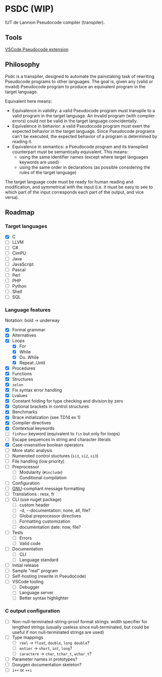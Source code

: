 # PSDC (WIP)

IUT de Lannion Pseudocode compiler (transpiler).

## Tools

[VSCode Pseudocode extension](https://marketplace.visualstudio.com/items?itemName=NoanPerrot.pseudocode)

## Philosophy

Psdc is a transpiler, designed to automate the painstaking task of rewriting Pseudocode programs to other languages. The goal is, given any (valid or invalid) Pseudocode program to produce an equivalent program in the target language.

Equivalent here means:

- Equivalence in validity: a valid Pseudocode program must transpile to a valid program in the target language. An invalid program (with compiler errors) could not be valid in the target language coincidentally.
- Equivalence in behavior: a valid Pseudocode program must exert the expected behavior in the target language. Since Pseudocode programs can't be executed, the expected behavior of a program is determined by reading it.
- Equivalence in semantics: a Pseudocode program and its transpiled counterpart must be semantically equivalent. This means:
    - using the same identifier names (except where target languages keywords are used)
    - using the same order in declarations (as possible considering the rules of the target language)

The target language code must be ready for human reading and modification, and symmetrical with the input (i.e. it must be easy to see to which part of the input corresponds each part of the output, and vice versa).

## Roadmap

### Target languages

- [x] C
- [ ] LLVM
- [ ] C#
- [ ] CimPU
- [ ] Java
- [ ] JavaScript
- [ ] Pascal
- [ ] Perl
- [ ] PHP
- [ ] Python
- [ ] Shell
- [ ] SQL

### Language features

Notation: bold &rarr; underway

- [x] Formal grammar
- [x] Alternatives
- [x] Loops
    - [x] For
    - [x] While
    - [x] Do..While
    - [x] Repeat..Until
- [x] Procedures
- [x] Functions
- [x] Structures
- [x] `selon`
- [x] Fix syntax error handling
- [x] Lvalues
- [x] Constant folding for type checking and division by zero
- [x] Optional brackets in control structures
- [x] Benchmarks
- [x] Brace initialization (see TD14 ex 1)
- [x] Compiler directives
- [x] Contextual keywords
- [ ] `finPour` keyword (equivalent to `fin` but only for loops)
- [ ] Escape sequences in string and character literals
- [x] Case-insensitive boolean operators
- [ ] More static analysis
- [ ] Numeroted control stuctures (`si1`, `si2`, `si3`)
- [ ] File handling (low priority)
- [ ] Preprocessor
    - [ ] Modularity (`#include`)
    - [ ] Conditional compilation
- [ ] Configuration
- [ ] [GNU](https://www.gnu.org/prep/standards/standards.html#Errors)-compliant message formatting
- [ ] Translations : resx, fr
- [ ] CLI (use nuget package)
    - [ ] custom header
    - [ ] -d, --documentation: none, all, file?
    - [ ] Global preprocessor directives
    - [ ] Formatting customization
    - [ ] documentation date: now, file?
- [ ] Tests
    - [ ] Errors
    - [ ] Valid code
- [ ] Documentation
    - [ ] CLI
    - [ ] Language standard
- [ ] Initial release
- [ ] Sample "real" program
- [ ] Self-hosting (rewrite in Pseudocode)
- [ ] VSCode tooling
    - [ ] Debugger
    - [ ] Language server
    - [ ] Better syntax highlighter

### C output configuration

- [ ] Non-null-terminated-string-proof format strings: width specifier for lengthed strings (usually useless since null-terminated, but could be useful if non null-terminated strings are used)
- [ ] Type mappings
    - [ ] `réel` &rarr; `float`, `double`, `long double`?
    - [ ] `entier` &rarr; `short`, `int`, `long`?
    - [ ] `caractère` &rarr; `char`, `tchar_t`, `wchar_t`?
- [ ] Parameter names in prototypes?
- [ ] Doxygen documentation skeleton?
- [ ] `i++` or `++i`
